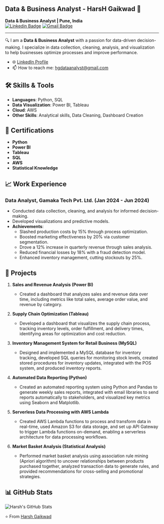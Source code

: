 ## Data & Business Analyst - HarsH Gaikwad 👋

**Data & Business Analyst | Pune, India**  
[![Linkedin Badge](https://img.shields.io/badge/-Harsh%20Gaikwad-blue?style=flat-square&logo=Linkedin&logoColor=white&link=https://www.linkedin.com/in/data-analyst-hg/)](https://www.linkedin.com/in/data-analyst-hg/)
[![Gmail Badge](https://img.shields.io/badge/-hgdataanalyst@gmail.com-c14438?style=flat-square&logo=Gmail&logoColor=white&link=mailto:hgdataanalyst@gmail.com)](mailto:hgdataanalyst@gmail.com)

---

🔍 I am a **Data & Business Analyst** with a passion for data-driven decision-making. I specialize in data collection, cleaning, analysis, and visualization to help businesses optimize processes and improve performance.

- 🌐 [LinkedIn Profile](https://www.linkedin.com/in/data-analyst-hg/)
- 📫 How to reach me: hgdataanalyst@gmail.com

## 🛠 Skills & Tools

- **Languages**: Python, SQL
- **Data Visualization**: Power BI, Tableau
- **Cloud**: AWS
- **Other Skills**: Analytical skills, Data Cleaning, Dashboard Creation

## 🌟 Certifications

- **Python**
- **Power BI**
- **Tableau**
- **SQL**
- **AWS**
- **Statistical Knowledge**

## 📈 Work Experience

### Data Analyst, Gamaka Tech Pvt. Ltd. (Jan 2024 - Jun 2024)
- Conducted data collection, cleaning, and analysis for informed decision-making.
- Developed visualizations and predictive models.
- **Achievements**:
  - Slashed production costs by 15% through process optimization.
  - Boosted marketing effectiveness by 20% via customer segmentation.
  - Drove a 12% increase in quarterly revenue through sales analysis.
  - Reduced financial losses by 18% with a fraud detection model.
  - Enhanced inventory management, cutting stockouts by 25%.

## 🚀 Projects

1. **Sales and Revenue Analysis (Power BI)**
   - Created a dashboard that analyzes sales and revenue data over time, including metrics like total sales, average order value, and revenue by category.
  
2. **Supply Chain Optimization (Tableau)**
   - Developed a dashboard that visualizes the supply chain process, tracking inventory levels, order fulfillment, and delivery times, identifying areas for optimization and cost reduction.

3. **Inventory Management System for Retail Business (MySQL)**
   - Designed and implemented a MySQL database for inventory tracking, developed SQL queries for monitoring stock levels, created stored procedures for inventory updates, integrated with the POS system, and produced inventory reports.

4. **Automated Data Reporting (Python)**
   - Created an automated reporting system using Python and Pandas to generate weekly sales reports, integrated with email libraries to send reports automatically to stakeholders, and visualized key metrics using Seaborn and Matplotlib.

5. **Serverless Data Processing with AWS Lambda**
   - Created AWS Lambda functions to process and transform data in real-time, used Amazon S3 for data storage, and set up API Gateway to trigger Lambda functions on-demand, enabling a serverless architecture for data processing workflows.

6. **Market Basket Analysis (Statistical Analysis)**
   - Performed market basket analysis using association rule mining (Apriori algorithm) to uncover relationships between products purchased together, analyzed transaction data to generate rules, and provided recommendations for cross-selling and promotional strategies.

## 📊 GitHub Stats

![Harsh's GitHub Stats](https://github-readme-stats.vercel.app/api?username=HarshGaikwad&show_icons=true&hide_border=true&theme=radical)


⭐️ From [Harsh Gaikwad](https://github.com/HarshGaikwad)
